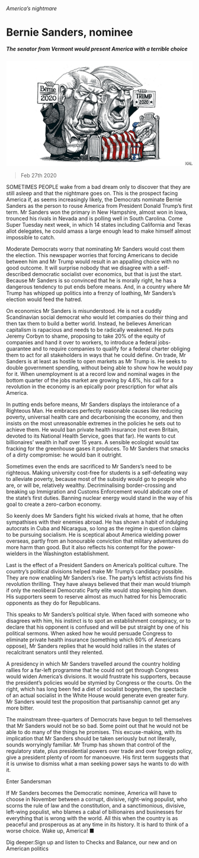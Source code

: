 ###### America’s nightmare

# Bernie Sanders, nominee 

##### The senator from Vermont would present America with a terrible choice 

![image](images/20200229_LDD002_0.jpg) 

> Feb 27th 2020 

SOMETIMES PEOPLE wake from a bad dream only to discover that they are still asleep and that the nightmare goes on. This is the prospect facing America if, as seems increasingly likely, the Democrats nominate Bernie Sanders as the person to rouse America from President Donald Trump’s first term. Mr Sanders won the primary in New Hampshire, almost won in Iowa, trounced his rivals in Nevada and is polling well in South Carolina. Come Super Tuesday next week, in which 14 states including California and Texas allot delegates, he could amass a large enough lead to make himself almost impossible to catch.

Moderate Democrats worry that nominating Mr Sanders would cost them the election. This newspaper worries that forcing Americans to decide between him and Mr Trump would result in an appalling choice with no good outcome. It will surprise nobody that we disagree with a self-described democratic socialist over economics, but that is just the start. Because Mr Sanders is so convinced that he is morally right, he has a dangerous tendency to put ends before means. And, in a country where Mr Trump has whipped up politics into a frenzy of loathing, Mr Sanders’s election would feed the hatred.


On economics Mr Sanders is misunderstood. He is not a cuddly Scandinavian social democrat who would let companies do their thing and then tax them to build a better world. Instead, he believes American capitalism is rapacious and needs to be radically weakened. He puts Jeremy Corbyn to shame, proposing to take 20% of the equity of companies and hand it over to workers, to introduce a federal jobs-guarantee and to require companies to qualify for a federal charter obliging them to act for all stakeholders in ways that he could define. On trade, Mr Sanders is at least as hostile to open markets as Mr Trump is. He seeks to double government spending, without being able to show how he would pay for it. When unemployment is at a record low and nominal wages in the bottom quarter of the jobs market are growing by 4.6%, his call for a revolution in the economy is an epically poor prescription for what ails America.

In putting ends before means, Mr Sanders displays the intolerance of a Righteous Man. He embraces perfectly reasonable causes like reducing poverty, universal health care and decarbonising the economy, and then insists on the most unreasonable extremes in the policies he sets out to achieve them. He would ban private health insurance (not even Britain, devoted to its National Health Service, goes that far). He wants to cut billionaires’ wealth in half over 15 years. A sensible ecologist would tax fracking for the greenhouse gases it produces. To Mr Sanders that smacks of a dirty compromise: he would ban it outright.

Sometimes even the ends are sacrificed to Mr Sanders’s need to be righteous. Making university cost-free for students is a self-defeating way to alleviate poverty, because most of the subsidy would go to people who are, or will be, relatively wealthy. Decriminalising border-crossing and breaking up Immigration and Customs Enforcement would abdicate one of the state’s first duties. Banning nuclear energy would stand in the way of his goal to create a zero-carbon economy.

So keenly does Mr Sanders fight his wicked rivals at home, that he often sympathises with their enemies abroad. He has shown a habit of indulging autocrats in Cuba and Nicaragua, so long as the regime in question claims to be pursuing socialism. He is sceptical about America wielding power overseas, partly from an honourable conviction that military adventures do more harm than good. But it also reflects his contempt for the power-wielders in the Washington establishment.

Last is the effect of a President Sanders on America’s political culture. The country’s political divisions helped make Mr Trump’s candidacy possible. They are now enabling Mr Sanders’s rise. The party’s leftist activists find his revolution thrilling. They have always believed that their man would triumph if only the neoliberal Democratic Party elite would stop keeping him down. His supporters seem to reserve almost as much hatred for his Democratic opponents as they do for Republicans.

This speaks to Mr Sanders’s political style. When faced with someone who disagrees with him, his instinct is to spot an establishment conspiracy, or to declare that his opponent is confused and will be put straight by one of his political sermons. When asked how he would persuade Congress to eliminate private health insurance (something which 60% of Americans oppose), Mr Sanders replies that he would hold rallies in the states of recalcitrant senators until they relented.

A presidency in which Mr Sanders travelled around the country holding rallies for a far-left programme that he could not get through Congress would widen America’s divisions. It would frustrate his supporters, because the president’s policies would be stymied by Congress or the courts. On the right, which has long been fed a diet of socialist bogeymen, the spectacle of an actual socialist in the White House would generate even greater fury. Mr Sanders would test the proposition that partisanship cannot get any more bitter.

The mainstream three-quarters of Democrats have begun to tell themselves that Mr Sanders would not be so bad. Some point out that he would not be able to do many of the things he promises. This excuse-making, with its implication that Mr Sanders should be taken seriously but not literally, sounds worryingly familiar. Mr Trump has shown that control of the regulatory state, plus presidential powers over trade and over foreign policy, give a president plenty of room for manoeuvre. His first term suggests that it is unwise to dismiss what a man seeking power says he wants to do with it.

Enter Sandersman

If Mr Sanders becomes the Democratic nominee, America will have to choose in November between a corrupt, divisive, right-wing populist, who scorns the rule of law and the constitution, and a sanctimonious, divisive, left-wing populist, who blames a cabal of billionaires and businesses for everything that is wrong with the world. All this when the country is as peaceful and prosperous as at any time in its history. It is hard to think of a worse choice. Wake up, America! ■

Dig deeper:Sign up and listen to Checks and Balance, our new  and  on American politics

